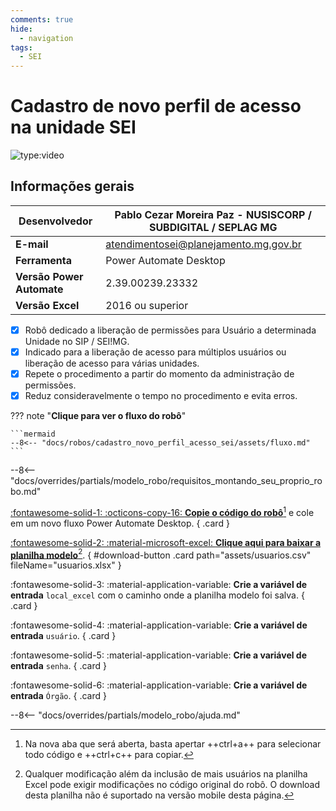 ```yaml
---
comments: true
hide:
  - navigation
tags:
  - SEI
---
```


# Cadastro de novo perfil de acesso na unidade SEI

![type:video](https://www.youtube.com/embed/0-FlMyb_yr4)

## Informações gerais

| **Desenvolvedor**| Pablo Cezar Moreira Paz - NUSISCORP / SUBDIGITAL / SEPLAG MG |
| ----------- | ------------------------------------ |
| **E-mail**       | atendimentosei@planejamento.mg.gov.br|
| **Ferramenta**    | Power Automate Desktop |
| **Versão Power Automate**    | 2.39.00239.23332 |
| **Versão Excel**    | 2016 ou superior |

- [x] Robô dedicado a liberação de permissões para Usuário a determinada Unidade no SIP / SEI!MG.
- [x] Indicado para a liberação de acesso para múltiplos usuários ou liberação de acesso para várias unidades.
- [x] Repete o procedimento a partir do momento da administração de permissões.
- [x] Reduz consideravelmente o tempo no procedimento e evita erros.

??? note "**Clique para ver o fluxo do robô**"

    ```mermaid
    --8<-- "docs/robos/cadastro_novo_perfil_acesso_sei/assets/fluxo.md"
    ```

--8<-- "docs/overrides/partials/modelo_robo/requisitos_montando_seu_proprio_robo.md"

<div class="grid" markdown>

[:fontawesome-solid-1: :octicons-copy-16: __Copie o código do robô__](https://raw.githubusercontent.com/automatiza-mg/biblioteca-de-robos/main/robos/site/cadastro_novo_perfil_acesso_sei)[^1] e cole em um novo fluxo Power Automate Desktop.
{ .card }

[:fontawesome-solid-2: :material-microsoft-excel: __Clique aqui para baixar a planilha modelo__](javascript:void(0);)[^2].
{ #download-button .card path="assets/usuarios.csv" fileName="usuarios.xlsx" }

:fontawesome-solid-3: :material-application-variable: __Crie a variável de entrada__ `local_excel` com o caminho onde a planilha modelo foi salva. 
{ .card }

:fontawesome-solid-4: :material-application-variable: __Crie a variável de entrada__ `usuário`.
{ .card }

:fontawesome-solid-5: :material-application-variable: __Crie a variável de entrada__ `senha`.
{ .card }

:fontawesome-solid-6: :material-application-variable: __Crie a variável de entrada__ `Órgão`.
{ .card }

</div>

--8<-- "docs/overrides/partials/modelo_robo/ajuda.md"

[^1]: Na nova aba que será aberta, basta apertar ++ctrl+a++ para selecionar todo código e ++ctrl+c++ para copiar.
[^2]: Qualquer modificação além da inclusão de mais usuários na planilha Excel pode exigir modificações no código original do robô. O download desta planilha não é suportado na versão mobile desta página.
